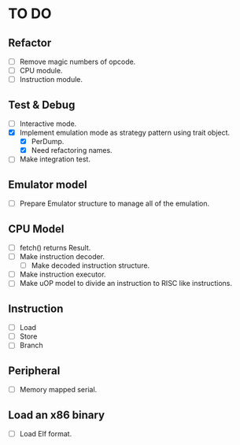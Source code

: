 # TO DO

## Refactor

- [ ] Remove magic numbers of opcode.
- [ ] CPU module.
- [ ] Instruction module.

## Test & Debug

- [ ] Interactive mode.
- [x] Implement emulation mode as strategy pattern using trait object.
  - [x] PerDump.
  - [x] Need refactoring names.
- [ ] Make integration test.

## Emulator model

- [ ] Prepare Emulator structure to manage all of the emulation.

## CPU Model

- [ ] fetch() returns Result.
- [ ] Make instruction decoder.
  - [ ] Make decoded instruction structure.
- [ ] Make instruction executor.
- [ ] Make uOP model to divide an instruction to RISC like instructions.

## Instruction

- [ ] Load
- [ ] Store
- [ ] Branch

## Peripheral

- [ ] Memory mapped serial.

## Load an x86 binary

- [ ] Load Elf format.
